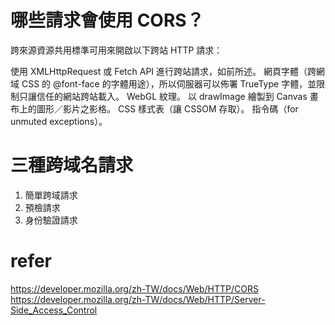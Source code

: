 # 哪些請求會使用 CORS？
跨來源資源共用標準可用來開啟以下跨站 HTTP 請求：

使用 XMLHttpRequest 或 Fetch API 進行跨站請求，如前所述。
網頁字體（跨網域 CSS 的 @font-face 的字體用途），所以伺服器可以佈署 TrueType 字體，並限制只讓信任的網站跨站載入。
WebGL 紋理。
以 drawImage 繪製到 Canvas 畫布上的圖形／影片之影格。
CSS 樣式表（讓 CSSOM 存取）。
指令碼（for unmuted exceptions）。

# 三種跨域名請求
1. 簡單跨域請求
2. 預檢請求
3. 身份驗證請求


# refer
https://developer.mozilla.org/zh-TW/docs/Web/HTTP/CORS
https://developer.mozilla.org/zh-TW/docs/Web/HTTP/Server-Side_Access_Control